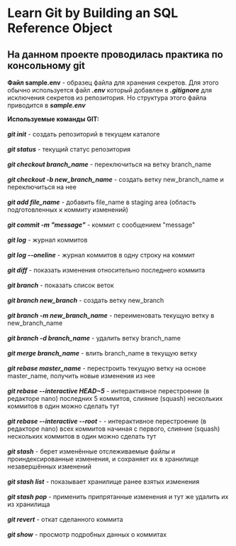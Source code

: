 # Learn Git by Building an SQL Reference Object
## На данном проекте проводилась практика по консольному git

**Файл sample.env** - образец файла для хранения секретов. Для этого обычно используется файл ***.env*** который добавлен в ***.gitignore*** для исключения секретов из репозитория. Но структура этого файла приводится в ***sample.env***

**Используемые команды GIT:**\
\
***git init*** - создать репозиторий в текущем каталоге\
\
***git status*** - текущий статус репозитория\
\
***git checkout branch_name*** - переключиться на ветку branch_name\
\
***git checkout -b new_branch_name*** - создать ветку new_branch_name и переключиться на нее\
\
***git add file_name*** - добавить file_name в staging area (область подготовленных к коммиту изменений)\
\
***git commit -m "message"*** - коммит с сообщением "message"\
\
***git log*** - журнал коммитов\
\
***git log --oneline*** - журнал коммитов в одну строку на коммит\
\
***git diff*** - показать изменения относительно последнего коммита\
\
***git branch*** - показать список веток\
\
***git branch new_branch*** - создать ветку new_branch\
\
***git branch -m new_branch_name*** - переименовать текущую ветку в new_branch_name\
\
***git branch -d branch_name*** - удалить ветку branch_name\
\
***git merge branch_name*** - влить branch_name в текущую ветку\
\
***git rebase master_name*** - перестроить текущую ветку на основе master_name, получить новые изменения из нее\
\
***git rebase --interactive HEAD~5*** - интерактивное перестроение (в редакторе nano) последних 5 коммитов, слияние (squash) нескольких коммитов в один можно сделать тут\
\
***git rebase --interactive --root*** - - интерактивное перестроение (в редакторе nano) всех коммитов начиная с первого, слияние (squash) нескольких коммитов в один можно сделать тут\
\
***git stash*** - берет изменённые отслеживаемые файлы и проиндексированные изменения, и сохраняет их в хранилище незавершённых изменений\
\
***git stash list*** - показывает хранилище ранее взятых изменения\
\
***git stash pop*** - применить припрятанные изменения и тут же удалить их из хранилища\
\
***git revert*** - откат сделанного коммита\
\
***git show*** - просмотр подробных данных о коммитах
